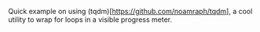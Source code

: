 Quick example on using (tqdm)[https://github.com/noamraph/tqdm], a cool utility to wrap for loops in a visible progress meter.
